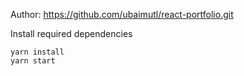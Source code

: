 Author: https://github.com/ubaimutl/react-portfolio.git

Install required dependencies

```
yarn install
yarn start
```
